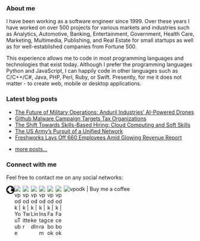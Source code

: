 ### About me

I have been working as a software engineer since 1999. Over these years I have worked on over 500 projects for various markets and industries such as Analytics, Automotive, Banking, Entertainment, Government, Health Care, Marketing, Multimedia, Publishing, and Real Estate for small startups as well as for well-established companies from Fortune 500.

This experience allows me to code in most programming languages and technologies that exist today. Although I prefer the programming languages Python and JavaScript, I can happily code in other languages such as C/C++/C#, Java, PHP, Perl, Ruby, or Swift. Presently, for me it does not matter - to create web, mobile or desktop applications.

### Latest blog posts

<!-- BLOG-POST-LIST:START -->
- [The Future of Military Operations: Anduril Industries’ AI-Powered Drones](https://medium.com/majordigest/the-future-of-military-operations-anduril-industries-ai-powered-drones-a7e68ab8b574?source=rss-22947912adc0------2)
- [Github Malware Campaign Targets Tax Organizations](https://medium.com/majordigest/github-malware-campaign-targets-tax-organizations-37722aa59f6d?source=rss-22947912adc0------2)
- [The Shift Towards Skills-Based Hiring: Cloud Computing and Soft Skills](https://medium.com/majordigest/the-shift-towards-skills-based-hiring-cloud-computing-and-soft-skills-0fa1c83b0795?source=rss-22947912adc0------2)
- [The US Army’s Pursuit of a Unified Network](https://medium.com/majordigest/the-us-armys-pursuit-of-a-unified-network-9ed776bd8845?source=rss-22947912adc0------2)
- [Freshworks Lays Off 660 Employees Amid Glowing Revenue Report](https://medium.com/majordigest/freshworks-lays-off-660-employees-amid-glowing-revenue-report-7bd357ec2cc2?source=rss-22947912adc0------2)
<!-- BLOG-POST-LIST:END -->
- [more posts...](https://medium.com/@vpodk)

### Connect with me
Feel free to contact me on any social networks:

[<img align="left" alt="vpodk.com" width="22px" src="https://raw.githubusercontent.com/iconic/open-iconic/master/svg/globe.svg" />][website]
[<img align="left" alt="vpodk | YouTube" width="22px" src="https://cdn.jsdelivr.net/npm/simple-icons@v3/icons/youtube.svg" />][youtube]
[<img align="left" alt="vpodk | Twitter" width="22px" src="https://cdn.jsdelivr.net/npm/simple-icons@v3/icons/twitter.svg" />][twitter]
[<img align="left" alt="vpodk | LinkedIn" width="22px" src="https://cdn.jsdelivr.net/npm/simple-icons@v3/icons/linkedin.svg" />][linkedin]
[<img align="left" alt="vpodk | Instagram" width="22px" src="https://cdn.jsdelivr.net/npm/simple-icons@v3/icons/instagram.svg" />][instagram]
[<img align="left" alt="vpodk | Facebook" width="22px" src="https://cdn.jsdelivr.net/npm/simple-icons@v3/icons/facebook.svg" />][facebook]
[<img align="left" alt="vpodk | Facebook" width="22px" src="https://cdn.jsdelivr.net/npm/simple-icons@v3/icons/medium.svg" />][medium]
[<img align="left" alt="vpodk | Buy me a coffee" height="24px" src="https://cdn.buymeacoffee.com/buttons/default-yellow.png" />][buymeacoffee]
<br>

<!-- Meta data -->
[website]: https://vpodk.com
[twitter]: https://twitter.com/vpodk
[youtube]: https://youtube.com/@vpodk
[instagram]: https://instagram.com/vpodk
[linkedin]: https://linkedin.com/in/vpodk
[facebook]: https://facebook.com/vpodk
[medium]: https://medium.com/@vpodk
[buymeacoffee]: https://www.buymeacoffee.com/vpodk
